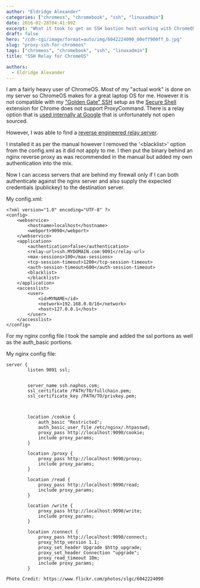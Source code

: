 ```yaml
---
author: "Eldridge Alexander"
categories: ["chromeos", "chromebook", "ssh", "linuxadmin"]
date: 2016-02-28T04:41:09Z
excerpt: "What it took to get an SSH bastion host working with ChromeOS clients."
draft: false
hero: "/cdn-cgi/image/format=auto/img/6042224090_00eff900ff_b.jpg"
slug: "proxy-ssh-for-chromeos"
tags: ["chromeos", "chromebook", "ssh", "linuxadmin"]
title: "SSH Relay for ChromeOS"

authors:
  - Eldridge Alexander
---
```


I am a fairly heavy user of ChromeOS. Most of my "actual work" is done on my server so ChromeOS makes for a great laptop OS for me. However it is not compatible with my ["Golden Gate" SSH](https://blog.eldridgealexander.com/2015/03/29/golden-gate-ssh-config-files/) setup as the [Secure Shell](https://chrome.google.com/webstore/detail/secure-shell/pnhechapfaindjhompbnflcldabbghjo?hl=en) extension for Chrome does not support ProxyCommand. There is a relay option that is [used internally at Google](https://goo.gl/muppJj) that is unfortunately not open sourced.

However, I was able to find a [reverse engineered relay server](https://github.com/zyclonite/nassh-relay).

I installed it as per the manual however I removed the '&lt;blacklist&gt;' option from the config.xml as it did  not apply to me. I then put the binary behind an nginx reverse proxy as was recommended in the manual but added my own authentication into the mix. 

Now I can access servers that are behind my firewall only if I can both authenticate against the nginx server and also supply the expected credentials (publickey) to the destination server.

My config.xml:


    <?xml version="1.0" encoding="UTF-8" ?>
    <config>
        <webservice>
            <hostname>localhost</hostname>
            <webport>9090</webport>
        </webservice>
        <application>
            <authentication>false</authentication>
            <relay-url>ssh.MYDOMAIN.com:9091</relay-url>
            <max-sessions>100</max-sessions>
            <tcp-session-timeout>1200</tcp-session-timeout>
            <auth-session-timeout>600</auth-session-timeout>
            <blacklist>
            </blacklist>
        </application>
        <accesslist>
            <user>
                <id>MYNAME</id>
                <network>192.168.0.0/16</network>
                <host>127.0.0.1</host>
            </user>
        </accesslist>
    </config>

For my nginx config file I took the sample and added the ssl portions as well as the auth_basic portions.

My nginx config file:

    server {
            listen 9091 ssl;


            server_name ssh.naphos.com;
            ssl_certificate /PATH/TO/fullchain.pem;
            ssl_certificate_key /PATH/TO/privkey.pem;



            location /cookie {
                auth_basic "Restricted";
                auth_basic_user_file /etc/nginx/.htpasswd;
                proxy_pass http://localhost:9090/cookie;
                include proxy_params;
            }

            location /proxy {
                proxy_pass http://localhost:9090/proxy;
                include proxy_params;
            }

            location /read {
                proxy_pass http://localhost:9090/read;
                include proxy_params;
            }

            location /write {
                proxy_pass http://localhost:9090/write;
                include proxy_params;
            }

            location /connect {
                proxy_pass http://localhost:9090/connect;
                proxy_http_version 1.1;
                proxy_set_header Upgrade $http_upgrade;
                proxy_set_header Connection "upgrade";
                proxy_read_timeout 10m;
                include proxy_params;
            }

`Photo Credit: https://www.flickr.com/photos/slgc/6042224090`